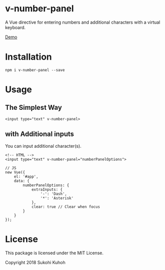 # v-number-panel
A Vue directive for entering numbers and additional characters with a virtual keyboard.

[Demo](https://demo-laravel52.capilano-fw.com/vue_number_panel)

# Installation

    npm i v-number-panel --save

# Usage

## The Simplest Way

    <input type="text" v-number-panel>

## with Additional inputs

You can input additional character(s).

    <!-- HTML -->
    <input type="text" v-number-panel="numberPanelOptions">
    
    // JS
    new Vue({
        el: '#app',
        data: {
            numberPanelOptions: {
                extraInputs: {
                    '-': 'Dash',
                    '*': 'Asterisk'
                },
                clear: true // Clear when focus
            }
        }
    });
    
# License

This package is licensed under the MIT License.

Copyright 2018 Sukohi Kuhoh